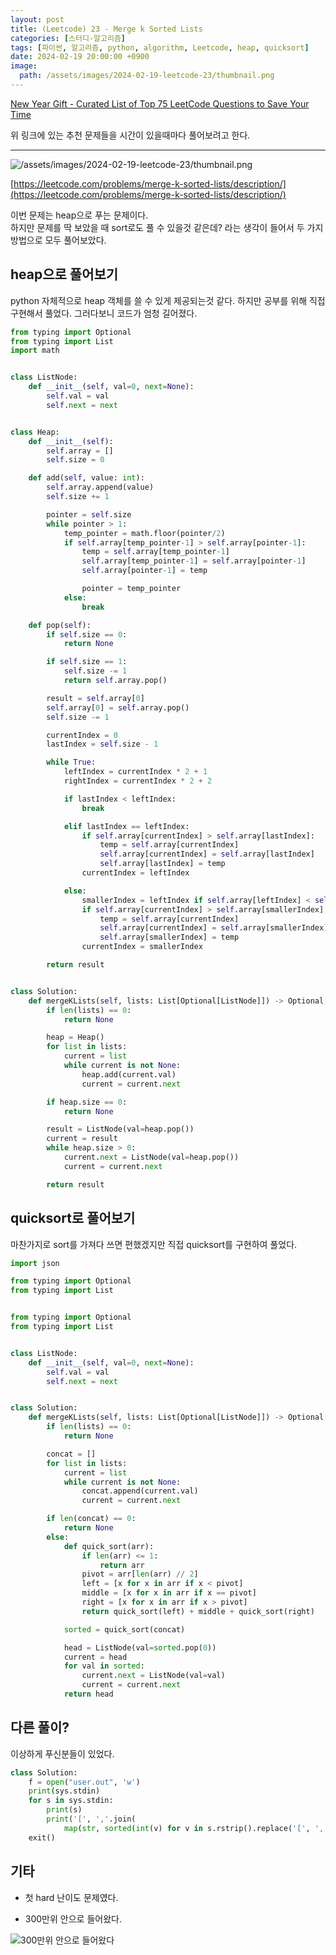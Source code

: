 ```yaml
---
layout: post
title: (Leetcode) 23 - Merge k Sorted Lists
categories: [스터디-알고리즘]
tags: [파이썬, 알고리즘, python, algorithm, Leetcode, heap, quicksort]
date: 2024-02-19 20:00:00 +0900
image:
  path: /assets/images/2024-02-19-leetcode-23/thumbnail.png
---
```


[New Year Gift - Curated List of Top 75 LeetCode Questions to Save Your Time](https://www.teamblind.com/post/New-Year-Gift---Curated-List-of-Top-75-LeetCode-Questions-to-Save-Your-Time-OaM1orEU)

위 링크에 있는 추천 문제들을 시간이 있을때마다 풀어보려고 한다.

---

![/assets/images/2024-02-19-leetcode-23/thumbnail.png](/assets/images/2024-02-19-leetcode-23/thumbnail.png)

[https://leetcode.com/problems/merge-k-sorted-lists/description/](https://leetcode.com/problems/merge-k-sorted-lists/description/)

이번 문제는 heap으로 푸는 문제이다.  
하지만 문제를 딱 보았을 때 sort로도 풀 수 있을것 같은데? 라는 생각이 들어서 두 가지 방법으로 모두 풀어보았다.

## heap으로 풀어보기

python 자체적으로 heap 객체를 쓸 수 있게 제공되는것 같다. 하지만 공부를 위해 직접 구현해서 풀었다. 그러다보니 코드가 엄청 길어졌다.

```python
from typing import Optional
from typing import List
import math


class ListNode:
    def __init__(self, val=0, next=None):
        self.val = val
        self.next = next


class Heap:
    def __init__(self):
        self.array = []
        self.size = 0

    def add(self, value: int):
        self.array.append(value)
        self.size += 1

        pointer = self.size
        while pointer > 1:
            temp_pointer = math.floor(pointer/2)
            if self.array[temp_pointer-1] > self.array[pointer-1]:
                temp = self.array[temp_pointer-1]
                self.array[temp_pointer-1] = self.array[pointer-1]
                self.array[pointer-1] = temp

                pointer = temp_pointer
            else:
                break

    def pop(self):
        if self.size == 0:
            return None

        if self.size == 1:
            self.size -= 1
            return self.array.pop()

        result = self.array[0]
        self.array[0] = self.array.pop()
        self.size -= 1

        currentIndex = 0
        lastIndex = self.size - 1

        while True:
            leftIndex = currentIndex * 2 + 1
            rightIndex = currentIndex * 2 + 2

            if lastIndex < leftIndex:
                break

            elif lastIndex == leftIndex:
                if self.array[currentIndex] > self.array[lastIndex]:
                    temp = self.array[currentIndex]
                    self.array[currentIndex] = self.array[lastIndex]
                    self.array[lastIndex] = temp
                currentIndex = leftIndex

            else:
                smallerIndex = leftIndex if self.array[leftIndex] < self.array[rightIndex] else rightIndex
                if self.array[currentIndex] > self.array[smallerIndex]:
                    temp = self.array[currentIndex]
                    self.array[currentIndex] = self.array[smallerIndex]
                    self.array[smallerIndex] = temp
                currentIndex = smallerIndex

        return result


class Solution:
    def mergeKLists(self, lists: List[Optional[ListNode]]) -> Optional[ListNode]:
        if len(lists) == 0:
            return None

        heap = Heap()
        for list in lists:
            current = list
            while current is not None:
                heap.add(current.val)
                current = current.next

        if heap.size == 0:
            return None

        result = ListNode(val=heap.pop())
        current = result
        while heap.size > 0:
            current.next = ListNode(val=heap.pop())
            current = current.next

        return result
```

## quicksort로 풀어보기

마찬가지로 sort를 가져다 쓰면 편했겠지만 직접 quicksort를 구현하여 풀었다.

```python
import json

from typing import Optional
from typing import List


from typing import Optional
from typing import List


class ListNode:
    def __init__(self, val=0, next=None):
        self.val = val
        self.next = next


class Solution:
    def mergeKLists(self, lists: List[Optional[ListNode]]) -> Optional[ListNode]:
        if len(lists) == 0:
            return None

        concat = []
        for list in lists:
            current = list
            while current is not None:
                concat.append(current.val)
                current = current.next

        if len(concat) == 0:
            return None
        else:
            def quick_sort(arr):
                if len(arr) <= 1:
                    return arr
                pivot = arr[len(arr) // 2]
                left = [x for x in arr if x < pivot]
                middle = [x for x in arr if x == pivot]
                right = [x for x in arr if x > pivot]
                return quick_sort(left) + middle + quick_sort(right)

            sorted = quick_sort(concat)

            head = ListNode(val=sorted.pop(0))
            current = head
            for val in sorted:
                current.next = ListNode(val=val)
                current = current.next
            return head
```

## 다른 풀이?

이상하게 푸신분들이 있었다.

```python
class Solution:
    f = open("user.out", 'w')
    print(sys.stdin)
    for s in sys.stdin:
        print(s)
        print('[', ','.join(
            map(str, sorted(int(v) for v in s.rstrip().replace('[', ',').replace(']', ',').split(',') if v))), ']', sep='', file=f)
    exit()
```

## 기타

- 첫 hard 난이도 문제였다.

- 300만위 안으로 들어왔다.

![300만위 안으로 들어왔다](/assets/images/2024-02-19-leetcode-23/ranking_over_top_3M.png)

